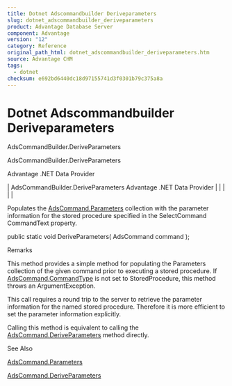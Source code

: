 ```yaml
---
title: Dotnet Adscommandbuilder Deriveparameters
slug: dotnet_adscommandbuilder_deriveparameters
product: Advantage Database Server
component: Advantage
version: "12"
category: Reference
original_path_html: dotnet_adscommandbuilder_deriveparameters.htm
source: Advantage CHM
tags:
  - dotnet
checksum: e692bd6440dc18d97155741d3f0301b79c375a8a
---
```


# Dotnet Adscommandbuilder Deriveparameters

AdsCommandBuilder.DeriveParameters

AdsCommandBuilder.DeriveParameters

Advantage .NET Data Provider

| AdsCommandBuilder.DeriveParameters  Advantage .NET Data Provider |  |  |  |  |

Populates the [AdsCommand.Parameters](dotnet_adscommand_parameters.md) collection with the parameter information for the stored procedure specified in the SelectCommand CommandText property.

public static void DeriveParameters( AdsCommand command );

Remarks

This method provides a simple method for populating the Parameters collection of the given command prior to executing a stored procedure. If [AdsCommand.CommandType](dotnet_adscommand_commandtype.md) is not set to StoredProcedure, this method throws an ArgumentException.

This call requires a round trip to the server to retrieve the parameter information for the named stored procedure. Therefore it is more efficient to set the parameter information explicitly.

Calling this method is equivalent to calling the [AdsCommand.DeriveParameters](dotnet_adscommand_deriveparameters.md) method directly.

See Also

[AdsCommand.Parameters](dotnet_adscommand_parameters.md)

[AdsCommand.DeriveParameters](dotnet_adscommand_deriveparameters.md)
